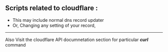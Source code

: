 ## Scripts related to cloudflare :

-  This may include normal dns record updater
- Or, Changing any setting of your record, 
--- 

Also Visit the cloudflare API documnetation section for particular ***curl*** command 
